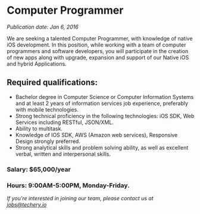 # Computer Programmer
*Publication date: Jan 6, 2016*

We are seeking a talented Computer Programmer, with knowledge of native iOS development. In this position, while working with a team of computer programmers and software developers, you will participate in the creation of new apps along with upgrade, expansion and support of our Native iOS and hybrid Applications.

## Required qualifications:

- Bachelor degree in Computer Science or Computer Information Systems and at least 2 years of information services job experience, preferably with mobile technologies.
- Strong technical proficiency in the following technologies: iOS SDK, Web Services including RESTful, JSON/XML.
- Ability to multitask.
- Knowledge of IOS SDK, AWS (Amazon web services), Responsive Design strongly preferred.
- Strong analytical skills and problem solving ability, as well as excellent verbal, written and interpersonal skills.


### Salary: $65,000/year


### Hours: 9:00AM-5:00PM, Monday-Friday.


*If you're interested in joining our team, please contact us at jobs@techery.io*
